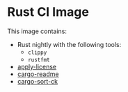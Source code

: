 # Rust CI Image

This image contains:
- Rust nightly with the following tools:
  - `clippy`
  - `rustfmt`
- [apply-license](https://crates.io/crates/apply-license)
- [cargo-readme](https://crates.io/crates/cargo-readme)
- [cargo-sort-ck](https://crates.io/crates/cargo-sort-ck)
